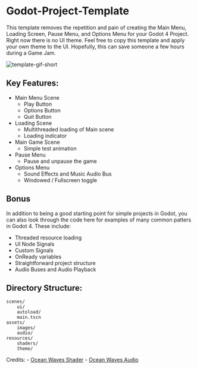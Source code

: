 # Godot-Project-Template

This template removes the repetition and pain of creating the Main Menu, Loading Screen, Pause Menu, and Options Menu for your Godot 4 Project.
Right now there is no UI theme. Feel free to copy this template and apply your own theme to the UI. Hopefully, this can save someone a few hours 
during a Game Jam.

![template-gif-short](https://github.com/Dutchgoose/Godot-Project-Template/assets/5461381/17ba7cfb-9027-4a59-9769-f1aca14e8ebc)

## Key Features:
- Main Menu Scene
	- Play Button
	- Options Button
	- Quit Button
- Loading Scene
	- Multithreaded loading of Main scene
	- Loading indicator
- Main Game Scene
	- Simple test animation
- Pause Menu
	- Pause and unpause the game
- Options Menu
	- Sound Effects and Music Audio Bus
	- Windowed / Fullscreen toggle

## Bonus
In addition to being a good starting point for simple projects in Godot, you can also look through the code here for examples of many common patters in Godot 4. These include:
- Threaded resource loading
- UI Node Signals
- Custom Signals
- OnReady variables
- Straightforward project structure
- Audio Buses and Audio Playback

## Directory Structure:
```
scenes/
    ui/
    autoload/
    main.tscn
assets/
    images/
    audio/
resources/
    shaders/
    theme/
```

Credits:
	- [Ocean Waves Shader](https://godotshaders.com/shader/wind-waker-water-no-textures-needed/)
	- [Ocean Waves Audio](https://freesound.org/people/SNaumann/sounds/708997/)
